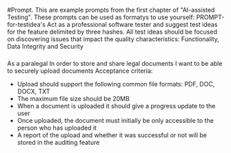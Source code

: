 #Prompt.
This are example prompts from the first chapter of "AI-assisted Testing". These prompts can be used as formatys to use yourself:
PROMPT-for-testidea's
Act as a professional software tester and suggest test ideas for the feature delimited
by three hashes. All test ideas should be focused on discovering issues that impact the
quality characteristics: Functionality, Data Integrity and Security
###
As a paralegal
In order to store and share legal documents
I want to be able to securely upload documents
Acceptance criteria:
* Upload should support the following common file formats: PDF, DOC, DOCX, TXT
* The maximum file size should be 20MB
* When a document is uploaded it should give a progress update to the user
* Once uploaded, the document must initially be only accessible to the person who has
uploaded it
* A report of the upload and whether it was successful or not will be stored in the
auditing feature
###
